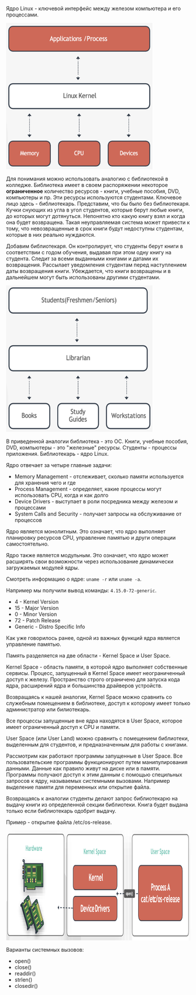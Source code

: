 Ядро Linux - ключевой интерфейс между железом компьютера и его процессами.

<img src="screen1.png" width="400" height="400"><br>

Для понимания можно использовать аналогию с библиотекой в колледже. Библиотека имеет в своем распоряжении некоторое **ограниченное** количество ресурсов - книги, учебные пособия, DVD, компьютеры и пр. Эти ресурсы используются студентами. Ключевое лицо здесь - библиотекарь. Представим, что бы было без библиотекаря. Кучки снующих из угла в угол студентов, которые берут любые книги, до которых могут дотянуться. Непонятно кто какую книгу взял и когда она будет возвращена. Такая неуправляемая система может привести к тому, что невозвращенные в срок книги будут недоступны студентам, которые в них реально нуждаются.

Добавим библиотекаря. Он контролирует, что студенты берут книги в соответствии с годом обучения, выдавая при этом одну книгу на студента. Следит за всеми выданными книгами и датами их возвращения. Рассылает уведомления студентам перед наступлением даты возвращения книги. Убеждается, что книги возвращены и в дальнейшем могут быть использованы другими студентами.

<img src="screen2.png" width="400" height="400"><br>

В приведенной аналогии библиотека - это ОС. Книги, учебные пособия, DVD, компьютеры - это "железные" ресурсы. Студенты - процессы приложения. Библиотекарь - ядро Linux.

Ядро отвечает за четыре главные задачи:
- Memory Management - отслеживает, сколько памяти используется для хранения чего и где
- Process Management - определяет, какие процессы могут использовать CPU, когда и как долго
- Device Drivers - выступает в роли посредника между железом и процессами
- System Calls and Security - получает запросы на обслуживание от процессов

Ядро является монолитным. Это означает, что ядро выполняет планировку ресурсов CPU, управление памятью и други операции самостоятельно.

Ядро также является модульным. Это означает, что ядро может расширять свои возможности через использование динамически загружаемых модулей ядры.

Смотреть информацию о ядре: `uname -r` или `uname -a`.

Например мы получили вывод команды: `4.15.0-72-generic`.

- 4 - Kernel Version
- 15 - Major Version
- 0 - Minor Version
- 72 - Patch Release
- Generic - Distro Specific Info

Как уже говорилось ранее, одной из важных функций ядра является управление памятью.

Память разделяется на две области - Kernel Space и User Space.

Kernel Space - область памяти, в которой ядро выполняет собственные сервисы. Процесс, запущенный в Kernel Space имеет неограниченный доступ к железу. Пространство строго ограничено для запуска кода ядра, расширений ядра и большинства драйверов устройств.

Возвращаясь к нашей аналогии, Kernel Space можно сравнить со служебным помещением в библиотеке, доступ к которому имеет только администратор или билиотекарь.

Все процессы запущенные вне ядра находятся в User Space, которое имеет ограниченный доступ к CPU и памяти.

User Space (или User Land) можно сравнить с помещением библиотеки, выделенным для студентов, и предназначенным для работы с книгами.

Рассмотрим как работают программы запущенные в User Space. Все пользовательские программы функционируют путем манипулирования данными. Данные как правило живут на диске или в памяти. Программы получают доступ к этим данным с помощью специльных запросов к ядру, называемых системными вызовами. Например выделение памяти для переменных или открытие файла.

Возвращаясь к аналогии студенты делают запрос библиотекарю на выдачу книги из определенной секции библиотеки. Книга будет выдана только если библиотекарь одобрит выдачу.

Пример - открытие файла /etc/os-release.

<img src="screen3.png" width="1000" height="300"><br>

Варианты системных вызовов:
- open()
- close()
- readdir()
- strlen()
- closedir()